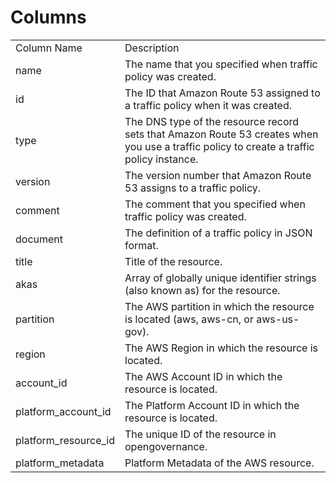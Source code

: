 # Columns  

<table>
	<tr><td>Column Name</td><td>Description</td></tr>
	<tr><td>name</td><td>The name that you specified when traffic policy was created.</td></tr>
	<tr><td>id</td><td>The ID that Amazon Route 53 assigned to a traffic policy when it was created.</td></tr>
	<tr><td>type</td><td>The DNS type of the resource record sets that Amazon Route 53 creates when you use a traffic policy to create a traffic policy instance.</td></tr>
	<tr><td>version</td><td>The version number that Amazon Route 53 assigns to a traffic policy.</td></tr>
	<tr><td>comment</td><td>The comment that you specified when traffic policy was created.</td></tr>
	<tr><td>document</td><td>The definition of a traffic policy in JSON format.</td></tr>
	<tr><td>title</td><td>Title of the resource.</td></tr>
	<tr><td>akas</td><td>Array of globally unique identifier strings (also known as) for the resource.</td></tr>
	<tr><td>partition</td><td>The AWS partition in which the resource is located (aws, aws-cn, or aws-us-gov).</td></tr>
	<tr><td>region</td><td>The AWS Region in which the resource is located.</td></tr>
	<tr><td>account_id</td><td>The AWS Account ID in which the resource is located.</td></tr>
	<tr><td>platform_account_id</td><td>The Platform Account ID in which the resource is located.</td></tr>
	<tr><td>platform_resource_id</td><td>The unique ID of the resource in opengovernance.</td></tr>
	<tr><td>platform_metadata</td><td>Platform Metadata of the AWS resource.</td></tr>
</table>